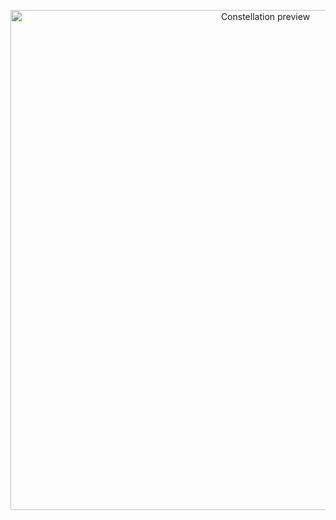 <p align="center">
  <a href="https://tuusuario.github.io/tu-repo/">
    <img src="demo.gif" alt="Constellation preview" width="800">
  </a>
</p>
